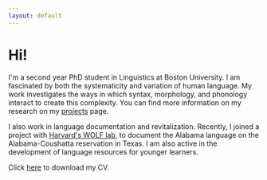 ```yaml
---
layout: default
---
```

# Hi!

I'm a second year PhD student in Linguistics at Boston University. I am fascinated by both the systematicity and variation of human language. My work investigates the ways in which syntax, morphology, and phonology interact to create this complexity. You can find more information on my research on my [projects](projects) page. 

I also work in language documentation and revitalization. Recently, I joined a project with [Harvard's WOLF lab](https://linguistics.fas.harvard.edu/wolf-lab), to document the Alabama language on the Alabama-Coushatta reservation in Texas. I am also active in the development of language resources for younger learners.

Click [here](assets/files/cv.pdf) to download my CV.
